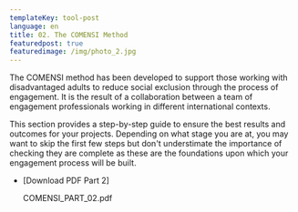 ```yaml
---
templateKey: tool-post
language: en
title: 02. The COMENSI Method
featuredpost: true
featuredimage: /img/photo_2.jpg
---
```

The COMENSI method has been developed to support those working with disadvantaged adults to reduce social exclusion through the process of engagement. It is the result of a collaboration between a team of engagement professionals working in different international contexts.

This section provides a step-by-step guide to ensure the best results and outcomes for your projects. Depending on what stage you are at, you may want to skip the first few steps but don't understimate the importance of checking they are complete as these are the foundations upon which your engagement process will be built.

* \[Download PDF Part 2]

  COMENSI_PART_02.pdf
